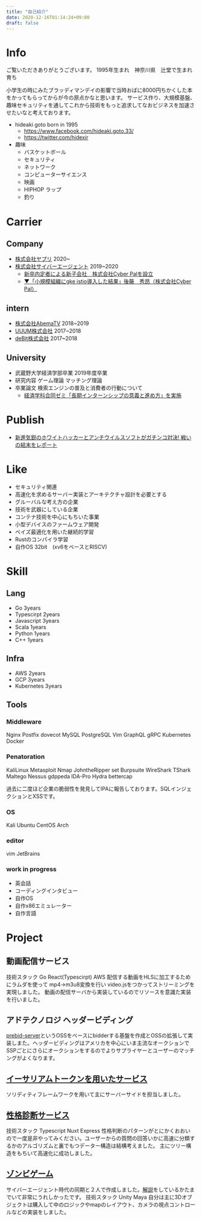 ```yaml
---
title: "自己紹介"
date: 2020-12-16T01:14:24+09:00
draft: false
---
```

# Info
ご覧いただきありがとうございます。
1995年生まれ　神奈川県　辻堂で生まれ育ち

小学生の時にみたブラッディマンデイの影響で当時おばに8000円ちかくした本をかってもらってからが今の原点かなと思います。
サービス作り、大規模基盤、趣味セキュリティを通してこれから技術をもっと追求してなおビジネスを加速させたいなと考えております。


- hideaki goto born in 1995
    - https://www.facebook.com/hideaki.goto.33/
    - https://twitter.com/hidexir
- 趣味
    - バスケットボール
    - セキュリティ
    - ネットワーク
    - コンピューターサイエンス
    - 映画
    - HIPHOP ラップ
    - 釣り
# Carrier
## Company
- [株式会社ヤプリ](https://yappli.co.jp/) 2020~    
- [株式会社サイバーエージェント](https://www.cyberagent.co.jp/) 2019~2020
    - [新卒内定者による新子会社　株式会社Cyber Palを設立](https://www.cyberagent.co.jp/news/detail/id=23000)
    - [▼「小規模組織にgke istio導入した結果」後藤　秀昂（株式会社Cyber Pal）](https://cyberagent.ai/blog/pr/culture/5649/)
## intern
- [株式会社AbemaTV](https://abema.tv/) 2018~2019
- [UUUM株式会社](https://www.uuum.co.jp/) 2017~2018
- [deBit株式会社](https://debit.co.jp/) 2017~2018
## University
- 武蔵野大学経済学部卒業 2019年度卒業
- 研究内容 ゲーム理論 マッチング理論
- 卒業論文 検索エンジンの普及と消費者の行動について
    - [経済学科合同ゼミ「長期インターンシップの意義と進め方」を実施](https://www.musashino-u.ac.jp/news/20180501-03.html) 

# Publish
- [新進気鋭のホワイトハッカーとアンチウイルスソフトがガチンコ対決! 戦いの結末をレポート](https://news.mynavi.jp/kikaku/20180720-665544/)

# Like
- セキュリティ関連
- 高速化を求めるサーバー実装とアーキテクチャ設計を必要とする
- グルーバルな考え方の企業
- 技術を武器にしている企業
- コンテナ技術を中心にもちいた事業
- 小型デバイスのファームウェア開発
- ベイズ最適化を用いた継続的学習
- Rustのコンパイラ学習
- 自作OS 32bit　(xv6をベースとRISCV)

# Skill
## Lang
- Go 3years
- Typescirpt 2years
- Javascript 3years
- Scala 1years
- Python 1years
- C++ 1years

## Infra
- AWS 2years
- GCP 3years
- Kubernetes 3years

## Tools
### Middleware
Nginx Postfix dovecot MySQL PostgreSQL Vim GraphQL gRPC Kubernetes Docker

### Penatoration
KaliLinux Metasploit Nmap JohntheRipper set Burpsuite WireShark TShark Maltego Nessus gdppeda IDA-Pro Hydra bettercap

過去に二度ほど企業の脆弱性を発見してIPAに報告しております。SQLインジェクションとXSSです。

### OS
Kali Ubuntu CentOS Arch

### editor
vim JetBrains

### work in progress
- 英会話
- コーディングインタビュー
- 自作OS
- 自作x86エミュレーター
- 自作言語

# Project
## 動画配信サービス
技術スタック
Go React(Typescirpt) AWS
配信する動画をHLSに加工するためにラムダを使って mp4→m3u8変換を行い video.jsをつかってストリーミングを実現しました。
動画の配信サーバから実装しているのでリソースを意識た実装を行いました。

## アドテクノロジ ヘッダービディング
[prebid-server](https://prebid.org/product-suite/prebid-server/)というOSSをベースにbidderする基盤を作成とOSSの拡張して実装しまた。ヘッダービディングはアメリカを中心にいま主流なオークションでSSPごとにさらにオークションをするのでよりサプライヤーとユーザーのマッチングがよくなります。

## [イーサリアムトークンを用いたサービス](https://www.peace-coin.org/#!/message)
ソリディティフレームワークを用いて主にサーバーサイドを担当しました。

## [性格診断サービス](https://www.zelfium.com/ja/)
技術スタック
Typescript Nuxt Express
性格判断のパターンがとにかくおおいので一度是非やってみください。ユーザーからの質問の回答いかに高速に分類するかのアルゴリズムと裏でもつデーター構造は結構考えました。
主にツリー構造をもちいて高速化に成功しました。

## [ゾンビゲーム](https://apps.apple.com/jp/app/escape-from-uncle/id1444505240)
サイバーエージェント時代の同期と２人で作成しました。[解説](https://gameappch.com/app/?app=06132)をしているかたまでいて非常にうれしかったです。
技術スタック
Unity Maya
自分は主に3Dオブジェクトは購入して中のロジックやmapのレイアウト、カメラの視点コントロールなどの実装をしました。